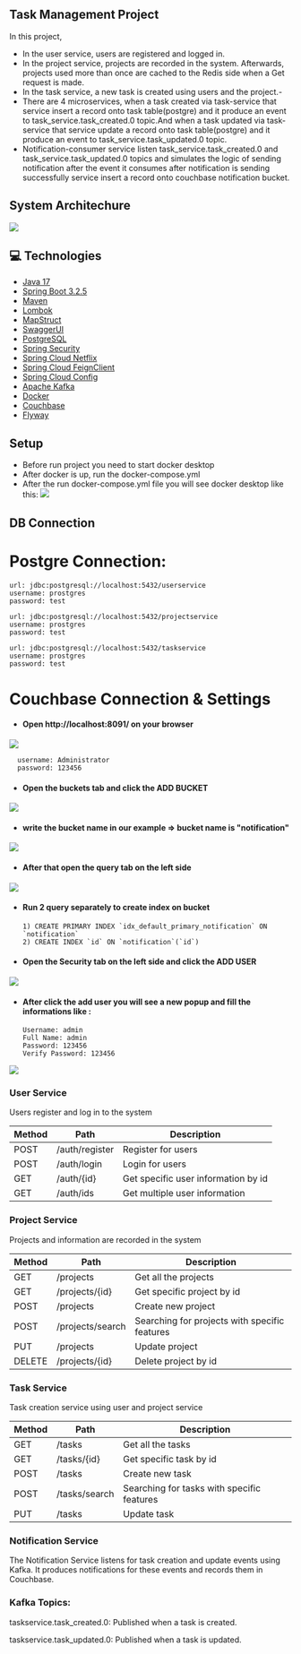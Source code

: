 ## Task Management Project
In this project,
- In the user service, users are registered and logged in.
- In the project service, projects are recorded in the system. Afterwards, projects used more than once are cached to the Redis side when a Get request is made.
- In the task service, a new task is created using users and the project.-
- There are 4 microservices, when a task created via task-service that service insert a record onto task table(postgre) and it produce an event to task_service.task_created.0 topic.And when a task updated via task-service that service update a record onto task table(postgre) and it produce an event to task_service.task_updated.0 topic.
- Notification-consumer service listen task_service.task_created.0 and task_service.task_updated.0 topics and simulates the logic of sending notification after the event it consumes after notification is sending successfully service insert a record onto couchbase notification bucket.
## System Architechure
![](images/systemarch.JPG)
## 💻 Technologies

- [Java 17](https://docs.oracle.com/en/java/javase/17/)
- [Spring Boot 3.2.5](https://docs.spring.io/spring-boot/docs/current/reference/html/getting-started.html)
- [Maven](https://maven.apache.org/guides/getting-started/)
- [Lombok](https://projectlombok.org/setup/)
- [MapStruct](https://mapstruct.org/)
- [SwaggerUI](https://swagger.io/tools/open-source/getting-started/)
- [PostgreSQL](https://www.postgresql.org/docs/)
- [Spring Security](https://spring.io/projects/spring-security)
- [Spring Cloud Netflix](https://cloud.spring.io/spring-cloud-netflix/reference/html/)
- [Spring Cloud FeignClient](https://docs.spring.io/spring-cloud-openfeign/docs/current/reference/html/)
- [Spring Cloud Config](https://docs.spring.io/spring-cloud-config/docs/current/reference/html/)
- [Apache Kafka](https://kafka.apache.org/intro)
- [Docker](https://www.docker.com/get-started/)
- [Couchbase](https://www.couchbase.com/)
- [Flyway](https://www.red-gate.com/products/flyway/community/)

## Setup
- Before run project you need to start docker desktop
- After docker is up, run the docker-compose.yml 
- After the run docker-compose.yml file you will see docker desktop like this: 
![](images/docker.JPG)

## DB Connection
# Postgre Connection:
    url: jdbc:postgresql://localhost:5432/userservice
    username: prostgres
    password: test

    url: jdbc:postgresql://localhost:5432/projectservice
    username: prostgres
    password: test

    url: jdbc:postgresql://localhost:5432/taskservice
    username: prostgres
    password: test


# Couchbase Connection & Settings
- #### Open http://localhost:8091/ on your browser

![](images/login.JPG)

      username: Administrator
      password: 123456

- #### Open the buckets tab and click the **ADD BUCKET**
![](images/add_bucket.png)

- #### write the bucket name in our example => bucket name is **"notification"**
![](images/add_bucket_to_cluster.png)

- #### After that open the query tab on the left side
![](images/QUERY.JPG)
- #### Run 2 query separately to create index on bucket

      1) CREATE PRIMARY INDEX `idx_default_primary_notification` ON `notification`
      2) CREATE INDEX `id` ON `notification`(`id`)
- #### Open the Security tab on the left side and click the **ADD USER** 
![](images/add_user.png)
- #### After click the add user you will see a new popup and fill the informations like :
      Username: admin
      Full Name: admin
      Password: 123456
      Verify Password: 123456
![](images/admin_user_settings.png)

### User Service
Users register and log in to the system

Method	| Path	| Description	
------------- | ------------------------- | ------------- |
POST	| /auth/register	| Register for users	| 
POST	| /auth/login	| Login for users	|
GET	| /auth/{id}	| Get specific user information by id	| 
GET	| /auth/ids	| Get multiple user information	| 

### Project Service
Projects and information are recorded in the system

Method	| Path	| Description 
------------- | ------------------------- | ------------- |
GET	| /projects	| Get all the projects	
GET	| /projects/{id} |Get specific project by id	  
POST	| /projects	| Create new project	
POST	| /projects/search	|Searching for projects with specific features
PUT	| /projects	| Update project	
DELETE	| /projects/{id}	| Delete project by id	

### Task Service
Task creation service using user and project service

Method	| Path	| Description	
------------- | ------------------------- | ------------- |
GET	| /tasks	| Get all the tasks
GET	| /tasks/{id}	| Get specific task by id	
POST	| /tasks	| Create new task
POST	| /tasks/search	| Searching for tasks with specific features
PUT	| /tasks	| Update task

### Notification Service
The Notification Service listens for task creation and update events using Kafka. It produces notifications for these events and records them in Couchbase.

### Kafka Topics:
taskservice.task_created.0: Published when a task is created.

taskservice.task_updated.0: Published when a task is updated.
